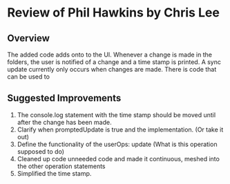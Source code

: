 # Review of Phil Hawkins by Chris Lee

## Overview

The added code adds onto to the UI. Whenever a change is made in the folders, the user is notified of a change and a time stamp is printed.
A sync update currently only occurs when changes are made. There is code that can be used to

## Suggested Improvements

1. The console.log statement with the time stamp should be moved until after the change has been made.
2. Clarify when promptedUpdate is true and the implementation. (Or take it out)
3. Define the functionality of the userOps: update (What is this operation supposed to do)
4. Cleaned up code unneeded code and made it continuous, meshed into the other operation statements
5. Simplified the time stamp.